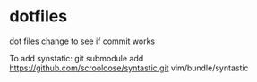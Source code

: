 dotfiles
========

dot files
change to see if commit works


To add synstatic:
git submodule add https://github.com/scrooloose/syntastic.git vim/bundle/syntastic
